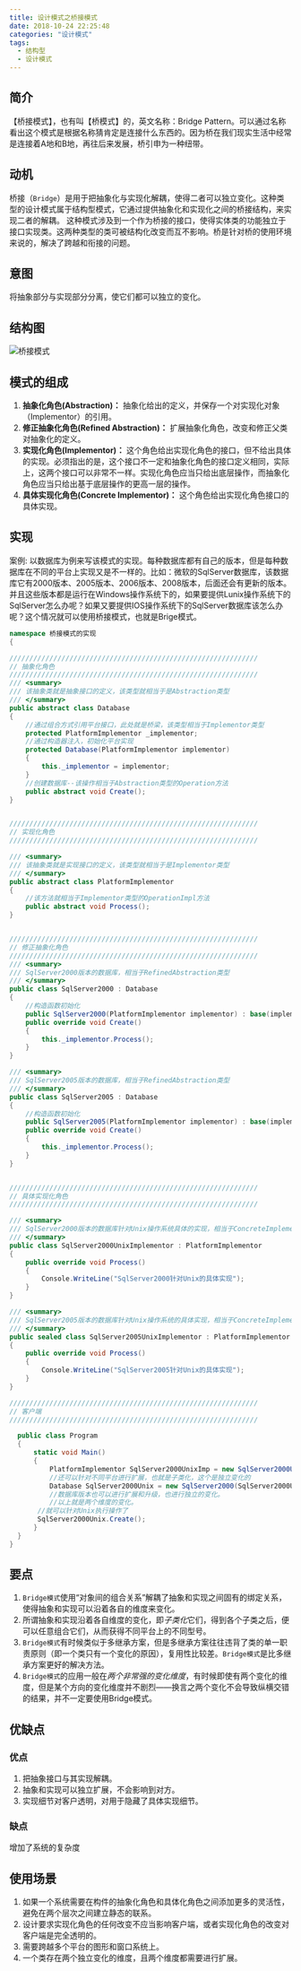 ```yaml
---
title: 设计模式之桥接模式
date: 2018-10-24 22:25:48
categories: "设计模式"
tags:
  - 结构型
  - 设计模式
---
```


## 简介
【桥接模式】，也有叫【桥模式】的，英文名称：Bridge Pattern。可以通过名称看出这个模式是根据名称猜肯定是连接什么东西的。因为桥在我们现实生活中经常是连接着A地和B地，再往后来发展，桥引申为一种纽带。
## 动机 
桥接（`Bridge`）是用于把抽象化与实现化解耦，使得二者可以独立变化。这种类型的设计模式属于结构型模式，它通过提供抽象化和实现化之间的桥接结构，来实现二者的解耦。
这种模式涉及到一个作为桥接的接口，使得实体类的功能独立于接口实现类。这两种类型的类可被结构化改变而互不影响。桥是针对桥的使用环境来说的，解决了跨越和衔接的问题。

## 意图
将抽象部分与实现部分分离，使它们都可以独立的变化。

## 结构图
![桥接模式](bridge-pattern.png)

## 模式的组成
1. **抽象化角色(Abstraction)：** 抽象化给出的定义，并保存一个对实现化对象（Implementor）的引用。
2. **修正抽象化角色(Refined Abstraction)：** 扩展抽象化角色，改变和修正父类对抽象化的定义。
3. **实现化角色(Implementor)：** 这个角色给出实现化角色的接口，但不给出具体的实现。必须指出的是，这个接口不一定和抽象化角色的接口定义相同，实际上，这两个接口可以非常不一样。实现化角色应当只给出底层操作，而抽象化角色应当只给出基于底层操作的更高一层的操作。
4. **具体实现化角色(Concrete Implementor)：** 这个角色给出实现化角色接口的具体实现。

## 实现
案例: 以数据库为例来写该模式的实现。每种数据库都有自己的版本，但是每种数据库在不同的平台上实现又是不一样的。比如：微软的SqlServer数据库，该数据库它有2000版本、2005版本、2006版本、2008版本，后面还会有更新的版本。并且这些版本都是运行在Windows操作系统下的，如果要提供Lunix操作系统下的SqlServer怎么办呢？如果又要提供IOS操作系统下的SqlServer数据库该怎么办呢？这个情况就可以使用桥接模式，也就是Brige模式。

```csharp
namespace 桥接模式的实现
{

//////////////////////////////////////////////////////////////
// 抽象化角色
//////////////////////////////////////////////////////////////
/// <summary>
/// 该抽象类就是抽象接口的定义，该类型就相当于是Abstraction类型
/// </summary>
public abstract class Database
{
    //通过组合方式引用平台接口，此处就是桥梁，该类型相当于Implementor类型
    protected PlatformImplementor _implementor;
    //通过构造器注入，初始化平台实现
    protected Database(PlatformImplementor implementor)
    {
        this._implementor = implementor;
    }
    //创建数据库--该操作相当于Abstraction类型的Operation方法
    public abstract void Create();
}


//////////////////////////////////////////////////////////////
// 实现化角色
//////////////////////////////////////////////////////////////

/// <summary>
/// 该抽象类就是实现接口的定义，该类型就相当于是Implementor类型
/// </summary>
public abstract class PlatformImplementor
{
    //该方法就相当于Implementor类型的OperationImpl方法
    public abstract void Process();
}


//////////////////////////////////////////////////////////////
// 修正抽象化角色
//////////////////////////////////////////////////////////////
/// <summary>
/// SqlServer2000版本的数据库，相当于RefinedAbstraction类型
/// </summary>
public class SqlServer2000 : Database
{
    //构造函数初始化
    public SqlServer2000(PlatformImplementor implementor) : base(implementor) { }
    public override void Create()
    {
        this._implementor.Process();
    }
}

/// <summary>
/// SqlServer2005版本的数据库，相当于RefinedAbstraction类型
/// </summary>
public class SqlServer2005 : Database
{
    //构造函数初始化
    public SqlServer2005(PlatformImplementor implementor) : base(implementor) { }
    public override void Create()
    {
        this._implementor.Process();
    }
}


//////////////////////////////////////////////////////////////
// 具体实现化角色
//////////////////////////////////////////////////////////////

/// <summary>
/// SqlServer2000版本的数据库针对Unix操作系统具体的实现，相当于ConcreteImplementorA类型
/// </summary>
public class SqlServer2000UnixImplementor : PlatformImplementor
{
    public override void Process()
    {
        Console.WriteLine("SqlServer2000针对Unix的具体实现");
    }
}

/// <summary>
/// SqlServer2005版本的数据库针对Unix操作系统的具体实现，相当于ConcreteImplementorB类型
/// </summary>
public sealed class SqlServer2005UnixImplementor : PlatformImplementor
{
    public override void Process()
    {
        Console.WriteLine("SqlServer2005针对Unix的具体实现");
    }
}

//////////////////////////////////////////////////////////////
// 客户端
//////////////////////////////////////////////////////////////

  public class Program
  {
      static void Main()
      {
          PlatformImplementor SqlServer2000UnixImp = new SqlServer2000UnixImplementor();
          //还可以针对不同平台进行扩展，也就是子类化，这个是独立变化的
          Database SqlServer2000Unix = new SqlServer2000(SqlServer2000UnixImp);
          //数据库版本也可以进行扩展和升级，也进行独立的变化。
          //以上就是两个维度的变化。
       //就可以针对Unix执行操作了
       SqlServer2000Unix.Create();
      }
  }
}
```

## 要点
1. `Bridge模式`使用“对象间的组合关系”解耦了抽象和实现之间固有的绑定关系，使得抽象和实现可以沿着各自的维度来变化。
2. 所谓抽象和实现沿着各自维度的变化，即*子类化*它们，得到各个子类之后，便可以任意组合它们，从而获得不同平台上的不同型号。
3. `Bridge模式`有时候类似于多继承方案，但是多继承方案往往违背了类的单一职责原则（即一个类只有一个变化的原因），复用性比较差。`Bridge模式`是比多继承方案更好的解决方法。
4. `Bridge模式`的应用一般在*两个非常强的变化维度*，有时候即使有两个变化的维度，但是某个方向的变化维度并不剧烈——换言之两个变化不会导致纵横交错的结果，并不一定要使用Bridge模式。

## 优缺点

### 优点
1. 把抽象接口与其实现解耦。
2. 抽象和实现可以独立扩展，不会影响到对方。
3. 实现细节对客户透明，对用于隐藏了具体实现细节。

### 缺点
增加了系统的复杂度

## 使用场景

1. 如果一个系统需要在构件的抽象化角色和具体化角色之间添加更多的灵活性，避免在两个层次之间建立静态的联系。
2. 设计要求实现化角色的任何改变不应当影响客户端，或者实现化角色的改变对客户端是完全透明的。
3. 需要跨越多个平台的图形和窗口系统上。
4.  一个类存在两个独立变化的维度，且两个维度都需要进行扩展。